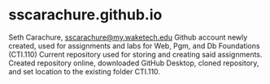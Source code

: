 # sscarachure.github.io

Seth Carachure, sscarachure@my.waketech.edu
Github account newly created, used for assignments and labs for Web, Pgm, and Db Foundations (CTI.110)
Current repository used for storing and creating said assignments.
Created repository online, downloaded GitHub Desktop, cloned repository, and set location to the existing folder CTI.110.
